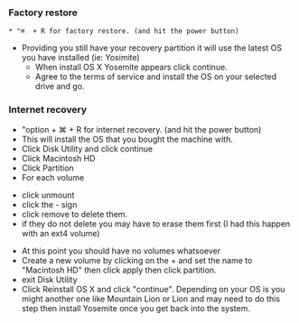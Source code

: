 ### Factory restore

    * "⌘  + R for factory restore. (and hit the power button)
* Providing you still have your recovery partition it will use the latest OS you have installed (ie: Yosimite)
    * When install OS X Yosemite appears click continue.
    * Agree to the terms of service and install the OS on your selected drive and go.

### Internet recovery

 * "option + ⌘  + R for internet recovery. (and hit the power button)
 * This will install the OS that you bought the machine with.
 * Click Disk Utility and click continue
 * Click Macintosh HD
 * Click Partition
 * For each volume
 - click unmount
 - click the - sign 
 - click remove to delete them.
 - if they do not delete you may have to erase them first (I had this happen with an ext4 volume)
 * At this point you should have no volumes whatsoever 
 * Create a new volume by clicking on the + and set the name to "Macintosh HD" then click apply then click partition.
 * exit Disk Utility
 * Click Reinstall OS X and click "continue". Depending on your OS is you might another one like Mountain Lion or Lion and may need to do this step
 then install Yosemite once you get back into the system.
